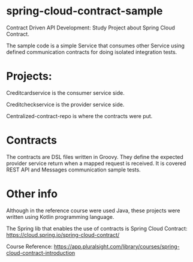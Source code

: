 # spring-cloud-contract-sample

Contract Driven API Development: Study Project about Spring Cloud Contract. 

The sample code is a simple Service that consumes other Service using defined communication contracts for doing isolated integration tests.


# Projects: 

Creditcardservice is the consumer service side.

Creditcheckservice is the provider service side.

Centralized-contract-repo is where the contracts were put.


# Contracts

The contracts are DSL files written in Groovy. They define the expected provider service return when a mapped request is received.
It is covered REST API and Messages communication sample tests.

# Other info

Although in the reference course were used Java, these projects were written using Kotlin programming language.

The Spring lib that enables the use of contracts is Spring Cloud Contract: https://cloud.spring.io/spring-cloud-contract/

Course Reference: https://app.pluralsight.com/library/courses/spring-cloud-contract-introduction

